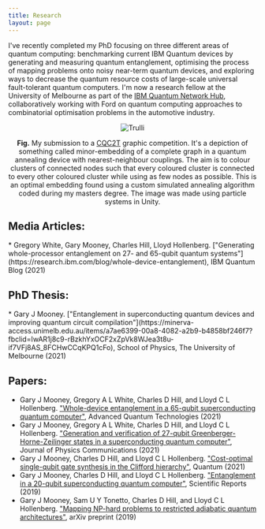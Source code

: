 ```yaml
---
title: Research
layout: page
---
```

I've recently completed my PhD focusing on three different areas of quantum computing: benchmarking current IBM Quantum devices by generating and measuring quantum entanglement, optimising the process of mapping problems onto noisy near-term quantum devices, and exploring ways to decrease the quantum resource costs of large-scale universal fault-tolerant quantum computers. I'm now a research fellow at the University of Melbourne as part of the [IBM Quantum Network Hub](https://www.unimelb.edu.au/quantumhub), collaboratively working with Ford on quantum computing approaches to combinatorial optimisation problems in the automotive industry.

<p>
<center>
<figure>
  <img src="/assets/images/aqc_graphic-topdown.png" alt="Trulli" style="max-width: 60%;">
</figure>
</center>
</p>
<p>
<center>
<b>Fig.</b> My submission to a <a href="https://www.cqc2t.org/">CQC2T</a> graphic competition. It's a depiction of something called minor-embedding of a complete graph in a quantum annealing device with nearest-neighbour couplings. The aim is to colour clusters of connected nodes such that every coloured cluster is connected to every other coloured cluster while using as few nodes as possible. This is an optimal embedding found using a custom simulated annealing algorithm coded during my masters degree. The image was made using particle systems in Unity.
</center>
</p>

<h2>Media Articles:</h2>
* Gregory White, Gary Mooney, Charles Hill, Lloyd Hollenberg. ["Generating whole-processor entanglement on 27- and 65-qubit quantum systems"](https://research.ibm.com/blog/whole-device-entanglement), IBM Quantum Blog (2021)

<h2>PhD Thesis:</h2>
* Gary J Mooney. ["Entanglement in superconducting quantum devices and improving quantum circuit compilation"](https://minerva-access.unimelb.edu.au/items/a7ae6399-00a8-4082-a2b9-b4858bf246f7?fbclid=IwAR1j8c9-rBzkhYxOCF2xZpVk8WJea3t8u-if7VFj8AS_8FCHwCCqKPQ1cFo), School of Physics, The University of Melbourne (2021)

<h2>Papers:</h2>

* Gary J Mooney, Gregory A L White, Charles D Hill, and Lloyd C L Hollenberg. ["Whole-device entanglement in a 65-qubit superconducting quantum computer"](https://onlinelibrary.wiley.com/doi/10.1002/qute.202100061), Advanced Quantum Technologies (2021)
* Gary J Mooney, Gregory A L White, Charles D Hill, and Lloyd C L Hollenberg. ["Generation and verification of 27-qubit Greenberger-Horne-Zeilinger states in a superconducting quantum computer"](https://iopscience.iop.org/article/10.1088/2399-6528/ac1df7), Journal of Physics Communications (2021)
* Gary J Mooney, Charles D Hill, and Lloyd C L Hollenberg. ["Cost-optimal single-qubit gate synthesis in the Clifford hierarchy"](https://quantum-journal.org/papers/q-2021-02-15-396/), Quantum (2021)
* Gary J Mooney, Charles D Hill, and Lloyd C L Hollenberg. ["Entanglement in a 20-qubit superconducting quantum computer"](https://www.nature.com/articles/s41598-019-49805-7), Scientific Reports (2019)
* Gary J Mooney, Sam U Y Tonetto, Charles D Hill, and Lloyd C L Hollenberg. ["Mapping NP-hard problems to restricted adiabatic quantum architectures"](https://arxiv.org/abs/1911.00249), arXiv preprint (2019)